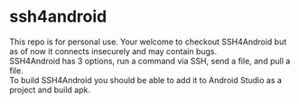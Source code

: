 # ssh4android
This repo is for personal use. Your welcome to checkout SSH4Android but
as of now it connects insecurely and may contain bugs.                                                                              
SSH4Android has 3 options, run a command via SSH, send a file, and pull a file.                                                                                       
To build SSH4Android you should be able to add it to Android Studio as a project and build apk.
